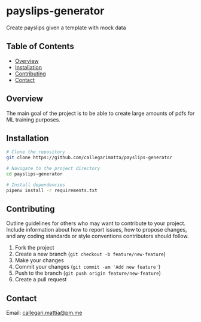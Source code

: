 # payslips-generator

Create payslips given a template with mock data

## Table of Contents

- [Overview](#overview)
- [Installation](#installation)
- [Contributing](#contributing)
- [Contact](#contact)

## Overview

The main goal of the project is to be able to create large amounts of pdfs for ML training purposes.

## Installation

```bash
# Clone the repository
git clone https://github.com/callegarimatta/payslips-generator

# Navigate to the project directory
cd payslips-generator

# Install dependencies
pipenv install -r requirements.txt
```

## Contributing

Outline guidelines for others who may want to contribute to your project. Include information about how to report issues, how to propose changes, and any coding standards or style conventions contributors should follow.

1. Fork the project
2. Create a new branch (`git checkout -b feature/new-feature`)
3. Make your changes
4. Commit your changes (`git commit -am 'Add new feature'`)
5. Push to the branch (`git push origin feature/new-feature`)
6. Create a pull request

## Contact

Email: <callegari.mattia@pm.me>
